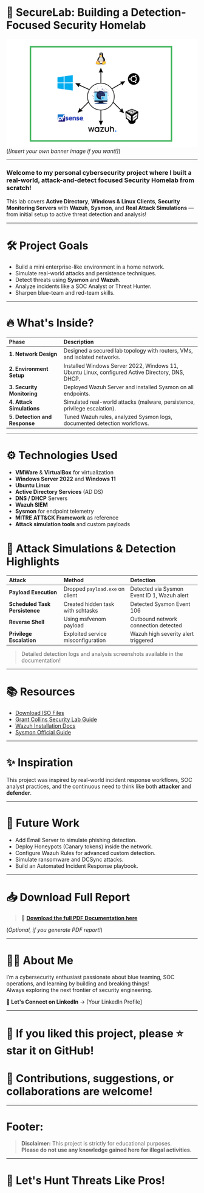 # 🚀 SecureLab: Building a Detection-Focused Security Homelab

![SecureLab Banner](screenshots/homelab.png)  
(*[Insert your own banner image if you want!]*)

---

### Welcome to my personal cybersecurity project where I built a real-world, attack-and-detect focused Security Homelab from scratch!

This lab covers **Active Directory**, **Windows & Linux Clients**, **Security Monitoring Servers** with **Wazuh**, **Sysmon**, and **Real Attack Simulations** — from initial setup to active threat detection and analysis!

---

# 🛠️ Project Goals

- Build a mini enterprise-like environment in a home network.
- Simulate real-world attacks and persistence techniques.
- Detect threats using **Sysmon** and **Wazuh**.
- Analyze incidents like a SOC Analyst or Threat Hunter.
- Sharpen blue-team and red-team skills.

---

# 🔥 What's Inside?

| Phase | Description |
|:---|:---|
| **1. Network Design** | Designed a secured lab topology with routers, VMs, and isolated networks. |
| **2. Environment Setup** | Installed Windows Server 2022, Windows 11, Ubuntu Linux, configured Active Directory, DNS, DHCP. |
| **3. Security Monitoring** | Deployed Wazuh Server and installed Sysmon on all endpoints. |
| **4. Attack Simulations** | Simulated real-world attacks (malware, persistence, privilege escalation). |
| **5. Detection and Response** | Tuned Wazuh rules, analyzed Sysmon logs, documented detection workflows. |

---

# ⚙️ Technologies Used

- **VMWare** & **VirtualBox** for virtualization
- **Windows Server 2022** and **Windows 11**
- **Ubuntu Linux**
- **Active Directory Services** (AD DS)
- **DNS / DHCP** Servers
- **Wazuh SIEM**
- **Sysmon** for endpoint telemetry
- **MITRE ATT&CK Framework** as reference
- **Attack simulation tools** and custom payloads


# 🧠 Attack Simulations & Detection Highlights

| Attack | Method | Detection |
|:---|:---|:---|
| **Payload Execution** | Dropped `payload.exe` on client | Detected via Sysmon Event ID 1, Wazuh alert |
| **Scheduled Task Persistence** | Created hidden task with schtasks | Detected Sysmon Event 106 |
| **Reverse Shell** | Using msfvenom payload | Outbound network connection detected |
| **Privilege Escalation** | Exploited service misconfiguration | Wazuh high severity alert triggered |

> Detailed detection logs and analysis screenshots available in the documentation!

---

# 📚 Resources

- [Download ISO Files](https://ln5.sync.com/dl/831828380#cbtjtrs7-yhmjd4ad-yaxm6hka-x97b3ug7)
- [Grant Collins Security Lab Guide](https://projectsecurity.teachable.com/courses/2721940/lectures/59518536)
- [Wazuh Installation Docs](https://documentation.wazuh.com/current/installation-guide/index.html)
- [Sysmon Official Guide](https://learn.microsoft.com/en-us/sysinternals/downloads/sysmon)

---

# ✨ Inspiration

This project was inspired by real-world incident response workflows, SOC analyst practices, and the continuous need to think like both **attacker** and **defender**.

---

# 🚧 Future Work

- Add Email Server to simulate phishing detection.
- Deploy Honeypots (Canary tokens) inside the network.
- Configure Wazuh Rules for advanced custom detection.
- Simulate ransomware and DCSync attacks.
- Build an Automated Incident Response playbook.

---

# 📥 Download Full Report

> 📄 [**Download the full PDF Documentation here**](docs/full_report.pdf)

(*Optional, if you generate PDF report!*)

---

# 🧑‍💻 About Me

I’m a cybersecurity enthusiast passionate about blue teaming, SOC operations, and learning by building and breaking things!  
Always exploring the next frontier of security engineering.

**🔗 Let's Connect on LinkedIn** → [Your LinkedIn Profile]

---

# 🌟 If you liked this project, please ⭐ star it on GitHub!  
# 📢 Contributions, suggestions, or collaborations are welcome!

---

# Footer:

> **Disclaimer:** This project is strictly for educational purposes.  
> **Please do not use any knowledge gained here for illegal activities.**

---

# 🚀 Let's Hunt Threats Like Pros!


